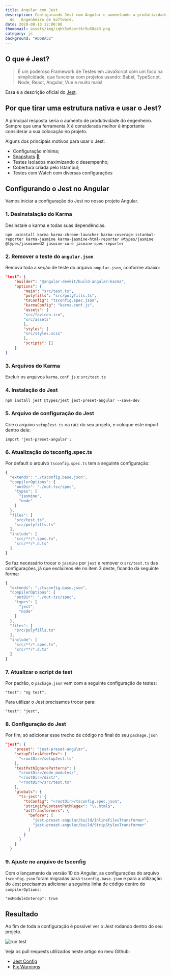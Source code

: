 ```yaml
---
title: Angular com Jest
description: Configurando Jest com Angular e aumentando a produtividade
  do   Engenheiro de Software.
date: 2020-08-13 12:00:00
thumbnail: assets/img/zqhk5z6ovrt6r9u58e43.png
category: js
background: "#D6BA32"
---
```

## O que é Jest?
> É um poderoso Framework de Testes em JavaScript com um foco na simplicidade, que funciona com projetos usando: Babel, TypeScript, Node, React, Angular, Vue e muito mais!

Essa é a descrição oficial do [Jest](https://jestjs.io/pt-BR/).

## Por que tirar uma estrutura nativa e usar o Jest?

A principal resposta seria o aumento de produtividade do engenheiro. Sempre que uma ferramenta X é considerada melhor é importante considerar a sua colocação no projeto.

Alguns dos principais motivos para usar o Jest:
- Configuração mínima;
- [Snapshots](https://jestjs.io/docs/en/snapshot-testing) 📸;
- Testes Isolados maximizando o desempenho;
- Cobertura criada pelo Istambul;
- Testes com Watch com diversas configurações


## Configurando o Jest no Angular

Vamos iniciar a configuração do Jest no nosso projeto Angular.

### 1. Desinstalação do Karma
Desinstale o karma e todas suas dependências.

```
npm uninstall karma karma-chrome-launcher karma-coverage-istanbul-reporter karma-jasmine karma-jasmine-html-reporter @types/jasmine @types/jasminewd2 jasmine-core jasmine-spec-reporter
```

### 2. Remover o teste do `angular.json`
Remova toda a seção de teste do arquivo `angular.json`, conforme abaixo:

```json
"test": {
    "builder": "@angular-devkit/build-angular:karma",
    "options": {
        "main": "src/test.ts",
        "polyfills": "src/polyfills.ts",
        "tsConfig": "tsconfig.spec.json",
        "karmaConfig": "karma.conf.js",
        "assets": [
        "src/favicon.ico",
        "src/assets"
        ],
        "styles": [
        "src/styles.scss"
        ],
        "scripts": []
    }
}
```

### 3. Arquivos do Karma
Excluir os arquivos `karma.conf.js` e `src/test.ts`

### 4. Instalação do Jest

```
npm install jest @types/jest jest-preset-angular --save-dev
```

### 5. Arquivo de configuração do Jest

Crie o arquivo `setupJest.ts` na raiz do seu projeto, e coloque este import dentro dele:

```
import 'jest-preset-angular';
```

### 6. Atualização do tsconfig.spec.ts

Por default o arquivo `tsconfig.spec.ts` tem a seguinte configuração:

```javascript
{
  "extends": "./tsconfig.base.json",
  "compilerOptions": {
    "outDir": "./out-tsc/spec",
    "types": [
      "jasmine",
      "node"
    ]
  },
  "files": [
    "src/test.ts",
    "src/polyfills.ts"
  ],
  "include": [
    "src/**/*.spec.ts",
    "src/**/*.d.ts"
  ]
}
```

Se faz necessário trocar o `jasmine` por `jest` e remover o `src/test.ts` das configurações, já que excluímos ele no item 3 deste, ficando da seguinte forma:

```javascript
{
  "extends": "./tsconfig.base.json",
  "compilerOptions": {
    "outDir": "./out-tsc/spec",
    "types": [
      "jest",
      "node"
    ]
  },
  "files": [
    "src/polyfills.ts"
  ],
  "include": [
    "src/**/*.spec.ts",
    "src/**/*.d.ts"
  ]
}
```

### 7. Atualizar o script de test

Por padrão, o `package.json` vem com a seguinte configuração de testes:

```
"test": "ng test",
```

Para utilizar o Jest precisamos trocar para: 

```
"test": "jest",
```

### 8. Configuração do Jest

Por fim, só adicionar esse trecho de código no final do seu `package.json`

```json
"jest": {
    "preset": "jest-preset-angular",
    "setupFilesAfterEnv": [
      "<rootDir>/setupJest.ts"
    ],
    "testPathIgnorePatterns": [
      "<rootDir>/node_modules/",
      "<rootDir>/dist/",
      "<rootDir>/src/test.ts"
    ],
    "globals": {
      "ts-jest": {
        "tsConfig": "<rootDir>/tsconfig.spec.json",
        "stringifyContentPathRegex": "\\.html$",
        "astTransformers": {
          "before": [
            "jest-preset-angular/build/InlineFilesTransformer",
            "jest-preset-angular/build/StripStylesTransformer"
          ]
        }
      }
    }
  }
```

### 9. Ajuste no arquivo de tsconfig

Com o lançamento da versão 10 do Angular, as configurações do arquivo `tsconfig.json` foram migradas para `tsconfig.base.json` e para a utilização do Jest precisamos adicionar a seguinte linha de código dentro do `compilerOptions`:
```
"esModuleInterop": true
```

## Resultado

Ao fim de toda a configuração é possível ver o Jest rodando dentro do seu projeto.

![run test](https://dev-to-uploads.s3.amazonaws.com/i/890gv8krdpc2sa0bbwea.gif)

Veja os pull requests utilizados neste artigo no meu Github: 
- [Jest Config](https://github.com/brunoromeiro/2020-site/pull/11)
- [Fix Warnings](https://github.com/brunoromeiro/2020-site/pull/12)